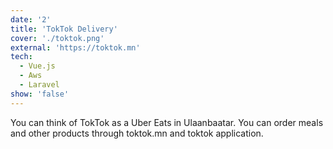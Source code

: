 ```yaml
---
date: '2'
title: 'TokTok Delivery'
cover: './toktok.png'
external: 'https://toktok.mn'
tech:
  - Vue.js
  - Aws
  - Laravel
show: 'false'
---
```


You can think of TokTok as a Uber Eats in Ulaanbaatar. You can order meals and other products through toktok.mn and toktok application.
